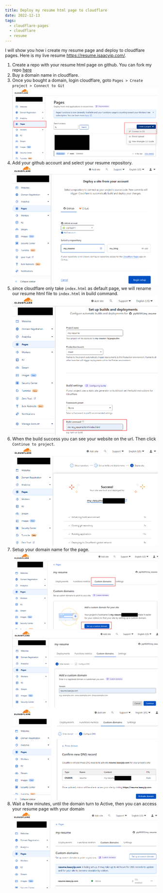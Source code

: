 ```yaml
---
title: Deploy my resume html page to cloudflare
date: 2022-12-13
tags:
  - cloudflare-pages
  - cloudflare
  - resume
---
```


I will show you how i create my resume page and deploy to cloudflare pages. Here is my live resume <https://resume.isaacyip.com/>.

<!-- more -->

1. Create a repo with your resume html page on github. You can fork my repo [here](https://github.com/yip102011/my_resume)
2. Buy a domain name in cloudflare.
3. Once you bought a domain, login cloudflare, goto `Pages > Create project > Connect to Git`
   ![](resume_on_cloudflare_page/cloudflare_pages_create_project.png)
4. Add your github account and select your resume repository.
   ![](resume_on_cloudflare_page/cloudflare_pages_login.png)
5. since cloudflare only take `index.html` as default page, we will rename our resume html file to `index.html` in build command.
   ![](resume_on_cloudflare_page/cloudflare_pages_setup_build.png)
6. When the build success you can see your website on the url. Then click `Continue to project`.
   ![](resume_on_cloudflare_page/cloudflare_pages_build_success.png)
7. Setup your domain name for the page.
   ![](resume_on_cloudflare_page/cloudflare_pages_set_domain.png)
   ![](resume_on_cloudflare_page/cloudflare_pages_set_domain_2.png)
   ![](resume_on_cloudflare_page/cloudflare_pages_set_domain_3.png)
8. Wait a few minutes, until the domain turn to Active, then you can access your resume page with your domain
   ![](resume_on_cloudflare_page/cloudflare_pages_set_domain_4.png)
